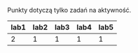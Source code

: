 Punkty dotyczą tylko zadań na aktywność.

| lab1 | lab2 | lab3 | lab4 | lab5 |
|------|------|------|------|------|
|    2 |    1 |    1 |    1 |    1 |
